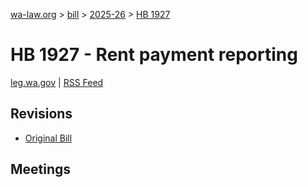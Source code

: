 [wa-law.org](/) > [bill](/bill/) > [2025-26](/bill/2025-26/) > [HB 1927](/bill/2025-26/hb/1927/)

# HB 1927 - Rent payment reporting
[leg.wa.gov](https://app.leg.wa.gov/billsummary?BillNumber=1927&Year=2025&Initiative=false) | [RSS Feed](./rss.xml)

## Revisions
* [Original Bill](1/)

## Meetings